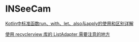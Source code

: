 # INSeeCam

[Kotlin中标准函数run、with、let、also与apply的使用和区别详解](https://www.jb51.net/article/137056.htm)

[使用 recyclerview 库的 ListAdapter 需要注意的地方](https://blog.csdn.net/willway_wang/article/details/109263647)


